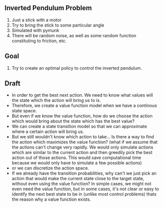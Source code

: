 ## Inverted Pendulum Problem

1. Just a stick with a motor
2. Try to bring the stick to some particular angle
3. Simulated with pymunk
4. There will be random noise, as well as some random function constituting to friction, etc.

## Goal

1. Try to create an optimal policy to control the inverted pendulum.

## Draft

- In order to get the best next action. We need to know what values will the state which the action will bring us to is.
- Therefore, we create a value function model when we have a continous state space.
- But even if we know the value function, how do we choose the action which would bring about the state which has the best value?
- We can create a state transition model so that we can approximate where a certain action will bring us. 
- But we still wouldn't know which action to take... Is there a way to find the action which maximizes the value function? (what if we assume that the actions can't change very rapidly. We would only simulate actions which are similar to the current action and then greedily pick the best action out of those actions. This would save computational time because we would only have to simulate a few possible actions)
- or we can discretize the action space.
- If we already have the transition probabilities, why can't we just pick an action that would make the current state close to the target state, without even using the value function? In simple cases, we might not even need the value function, but in some cases, it's not clear or easy to identify the next best state to be in (unlike most control problems) thats the reason why a value function exists.
